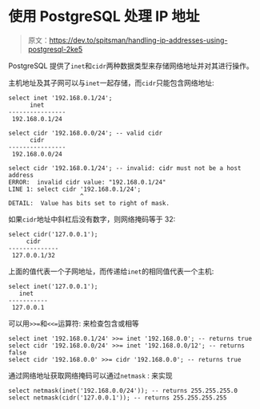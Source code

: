 # 使用 PostgreSQL 处理 IP 地址

> 原文：<https://dev.to/spitsman/handling-ip-addresses-using-postgresql-2ke5>

PostgreSQL 提供了`inet`和`cidr`两种数据类型来存储网络地址并对其进行操作。

主机地址及其子网可以与`inet`一起存储，而`cidr`只能包含网络地址:

```
select inet '192.168.0.1/24';
      inet
----------------
 192.168.0.1/24 
```

```
select cidr '192.168.0.0/24'; -- valid cidr
      cidr
----------------
 192.168.0.0/24 
```

```
select cidr '192.168.0.1/24'; -- invalid: cidr must not be a host address
ERROR:  invalid cidr value: "192.168.0.1/24"
LINE 1: select cidr '192.168.0.1/24';
                    ^
DETAIL:  Value has bits set to right of mask. 
```

如果`cidr`地址中斜杠后没有数字，则网络掩码等于 32:

```
select cidr('127.0.0.1');
     cidr
--------------
 127.0.0.1/32 
```

上面的值代表一个子网地址，而传递给`inet`的相同值代表一个主机:

```
select inet('127.0.0.1');
   inet
-----------
 127.0.0.1 
```

可以用`>>=`和`<<=`运算符:
来检查包含或相等

```
select inet '192.168.0.1/24' >>= inet '192.168.0.0'; -- returns true
select cidr '192.168.0.0/24' >>= inet '192.168.0.0/12'; -- returns false
select cidr '192.168.0.0' >>= cidr '192.168.0.0'; -- returns true 
```

通过网络地址获取网络掩码可以通过`netmask` :
来实现

```
select netmask(inet('192.168.0.0/24')); -- returns 255.255.255.0
select netmask(cidr('127.0.0.1')); -- returns 255.255.255.255 
```